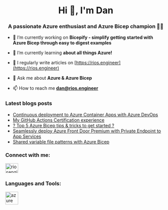 <h1 align="center">Hi 👋, I'm Dan</h1>
<h3 align="center">A passionate Azure enthusiast and Azure Bicep champion 👑🦾 </h3>

- 🔭 I’m currently working on **Bicepify - simplify getting started with Azure Bicep through easy to digest examples**

- 🌱 I’m currently learning **about all things Azure!**

- 📝 I regularly write articles on [https://rios.engineer](https://rios.engineer)

- 💬 Ask me about **Azure & Azure Bicep**

- 📫 How to reach me **dan@rios.engineer**

### Latest blogs posts
<!-- BLOG-POST-LIST:START -->
- [Continuous deployment to Azure Container Apps with Azure DevOps](https://rios.engineer/continuous-deployment-to-azure-container-apps-with-azure-devops/)
- [My GitHub Actions Certification experience](https://rios.engineer/my-github-actions-certification-experience/)
- [? Top 5 Azure Bicep tips &amp; tricks to get started ?](https://rios.engineer/top-5-azure-bicep-tips-tricks-to-get-started/)
- [Seamlessly deploy Azure Front Door Premium with Private Endpoint to App Services](https://rios.engineer/seamlessly-deploy-azure-front-door-premium-with-private-endpoint-to-app-services/)
- [Shared variable file patterns with Azure Bicep](https://rios.engineer/harness-shared-variable-file-patterns-with-bicep/)
<!-- BLOG-POST-LIST:END -->

<h3 align="left">Connect with me:</h3>
<p align="left">
<a href="https://linkedin.com/in/riosengineer" target="blank"><img align="center" src="https://raw.githubusercontent.com/rahuldkjain/github-profile-readme-generator/master/src/images/icons/Social/linked-in-alt.svg" alt="riosengineer" height="30" width="40" /></a>
</p>

<h3 align="left">Languages and Tools:</h3>
<p align="left"> <a href="https://azure.microsoft.com/en-in/" target="_blank" rel="noreferrer"> <img src="https://www.vectorlogo.zone/logos/microsoft_azure/microsoft_azure-icon.svg" alt="azure" width="40" height="40"/> </a> </p>
